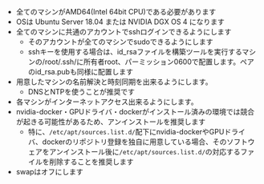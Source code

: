 * 全てのマシンがAMD64(Intel 64bit CPU)である必要があります
* OSは Ubuntu Server 18.04 または NVIDIA DGX OS 4 になります
* 全てのマシンに共通のアカウントでsshログインできるようにします
  * そのアカウントが全てのマシンでsudoできるようにします
  * sshキーを使用する場合は、id_rsaファイルを構築ツールを実行するマシンの/root/.ssh/に所有者root、パーミッション0600で配置します。ペアのid_rsa.pubも同様に配置します
* 用意したマシンの名前解決と時刻同期を出来るようにします。
  * DNSとNTPを使うことが推奨です
* 各マシンがインターネットアクセス出来るようにします。
* nvidia-docker・GPUドライバ・dockerがインストール済みの環境では競合が起きる可能性があるため、アンインストールを推奨します
  * 特に、`/etc/apt/sources.list.d/`配下にnvidia-dockerやGPUドライバ、dockerのリポジトリ登録を独自に用意している場合、そのソフトウェアをアンインストール後に`/etc/apt/sources.list.d/`の対応するファイルを削除することを推奨します
* swapはオフにします